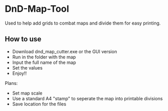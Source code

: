 # DnD-Map-Tool

Used to help add grids to combat maps and divide them for easy printing.

## How to use
- Download dnd_map_cutter.exe or the GUI version
- Run in the folder with the map
- Input the full name of the map
- Set the values
- Enjoy!!

Plans:
- Set map scale
- Use a standard A4 "stamp" to seperate the map into printable divisions
- Save location for the files

